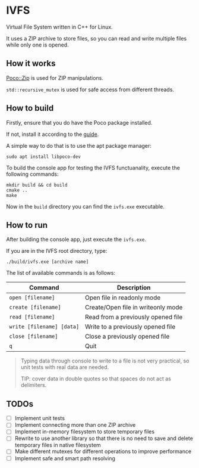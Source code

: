 # IVFS

Virtual File System written in C++ for Linux.

It uses a ZIP archive to store files, so you can read and write multiple files while only one is opened.

## How it works

[Poco::Zip](https://docs.pocoproject.org/current/Poco.Zip.html) is used for ZIP manipulations.

```std::recursive_mutex``` is used for safe access from different threads.

## How to build

Firstly, ensure that you do have the Poco package installed.

If not, install it according to the [guide](https://pocoproject.org/download.html).

A simple way to do that is to use the apt package manager:

```shell
sudo apt install libpoco-dev
```

To build the console app for testing the IVFS functuanality, execute the following commands:

```shell
mkdir build && cd build
cmake ..
make
```

Now in the ```build``` directory you can find the ```ivfs.exe``` executable.

## How to run

After building the console app, just execute the ```ivfs.exe```.

If you are in the IVFS root directory, type:

```shell
./build/ivfs.exe [archive name]
```

The list of available commands is as follows:

| Command                       | Description                        |
|-------------------------------|------------------------------------|
| ```open [filename]```         | Open file in readonly mode         |
| ```create [filename]```       | Create/Open file in writeonly mode |
| ```read [filename]```         | Read from a previously opened file |
| ```write [filename] [data]``` | Write to a previously opened file  |
| ```close [filename]```        | Close a previously opened file     |     
| ```q```                       | Quit                               |

> Typing data through console to write to a file is not very practical, so unit tests with real data are needed.
> 
> TIP: cover data in double quotes so that spaces do not act as delimiters.

## TODOs

- [ ] Implement unit tests
- [ ] Implement connecting more than one ZIP archive
- [ ] Implement in-memory filesystem to store temporary files
- [ ] Rewrite to use another library so that there is no need to save and delete temporary files in native filesystem
- [ ] Make different mutexes for different operations to improve performance
- [ ] Implement safe and smart path resolving

